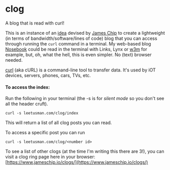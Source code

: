 # clog
A blog that is read with curl!

This is an instance of an [idea](https://github.com/jameschip/clog) devised by [James Chip](https://www.jameschip.io/) to create a lightweight (in terms of bandwidth/software/lines of code) blog that you can access through running the ```curl``` command in a terminal. My web-based blog [Nosebook](http://leetusman.com/nosebook/) could be read in the terminal with Links, Lynx or [w3m](http://w3m.sourceforge.net/) for example, but, oh, what the hell, this is even simpler. No (text) browser needed.

[curl](https://curl.haxx.se/) (aka cURL) is a command-line tool to transfer data. It's used by iOT devices, servers, phones, cars, TVs, etc.

#### To access the index:

Run the following in your terminal (the -s is for *silent mode* so you don't see all the header cruft).

```
curl -s leetusman.com/clog/index
```

This will return a list of all clog posts you can read.

To access a specific post you can run 

```
curl -s leetusman.com/clog/<number id>
```

To see a list of other clogs (at the time I'm writing this there are 3!), you can visit a clog ring page here in your browser: [https://www.jameschip.io/clogs/](https://www.jameschip.io/clogs/)
